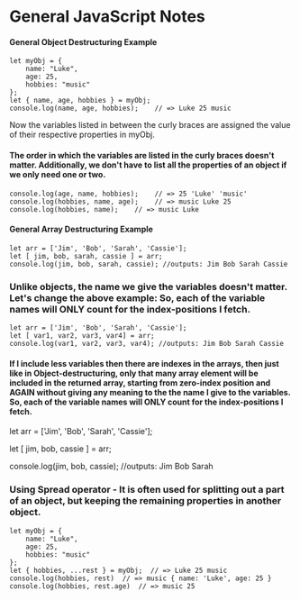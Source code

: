 # General JavaScript Notes

#### General Object Destructuring Example <a href="#general-object-destructuring-example" id="general-object-destructuring-example"></a>

```
let myObj = {
    name: "Luke",
    age: 25,
    hobbies: "music"
};
let { name, age, hobbies } = myObj;
console.log(name, age, hobbies);    // => Luke 25 music
```

Now the variables listed in between the curly braces are assigned the value of their respective properties in myObj.

#### The order in which the variables are listed in the curly braces doesn't matter. Additionally, we don't have to list all the properties of an object if we only need one or two. <a href="#the-order-in-which-the-variables-are-listed-in-the-curly-braces-doesnt-matter.-additionally-we-dont" id="the-order-in-which-the-variables-are-listed-in-the-curly-braces-doesnt-matter.-additionally-we-dont"></a>

```
console.log(age, name, hobbies);    // => 25 'Luke' 'music'
console.log(hobbies, name, age);    // => music Luke 25
console.log(hobbies, name);    // => music Luke
```

#### General Array Destructuring Example <a href="#general-array-destructuring-example" id="general-array-destructuring-example"></a>

```
let arr = ['Jim', 'Bob', 'Sarah', 'Cassie'];
let [ jim, bob, sarah, cassie ] = arr;
console.log(jim, bob, sarah, cassie); //outputs: Jim Bob Sarah Cassie
```

### Unlike objects, the name we give the variables doesn't matter. Let's change the above example: So, each of the variable names will ONLY count for the index-positions I fetch. <a href="#unlike-objects-the-name-we-give-the-variables-doesnt-matter.-lets-change-the-above-example-so-each-o" id="unlike-objects-the-name-we-give-the-variables-doesnt-matter.-lets-change-the-above-example-so-each-o"></a>

```
let arr = ['Jim', 'Bob', 'Sarah', 'Cassie'];
let [ var1, var2, var3, var4] = arr;
console.log(var1, var2, var3, var4); //outputs: Jim Bob Sarah Cassie
```

#### If I include less variables then there are indexes in the arrays, then just like in Object-destructuring, only that many array element will be included in the returned array, starting from zero-index position and AGAIN without giving any meaning to the the name I give to the variables. So, each of the variable names will ONLY count for the index-positions I fetch. <a href="#if-i-include-less-variables-then-there-are-indexes-in-the-arrays-then-just-like-in-object-destructur" id="if-i-include-less-variables-then-there-are-indexes-in-the-arrays-then-just-like-in-object-destructur"></a>

let arr = \['Jim', 'Bob', 'Sarah', 'Cassie'];

let \[ jim, bob, cassie ] = arr;

console.log(jim, bob, cassie); //outputs: Jim Bob Sarah

### Using Spread operator - It is often used for splitting out a part of an object, but keeping the remaining properties in another object. <a href="#using-spread-operator---it-is-often-used-for-splitting-out-a-part-of-an-object-but-keeping-the-remai" id="using-spread-operator---it-is-often-used-for-splitting-out-a-part-of-an-object-but-keeping-the-remai"></a>

```
let myObj = {
    name: "Luke",
    age: 25,
    hobbies: "music"
};
let { hobbies, ...rest } = myObj;  // => Luke 25 music
console.log(hobbies, rest)  // => music { name: 'Luke', age: 25 }
console.log(hobbies, rest.age)  // => music 25
```
